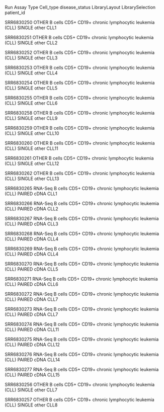 Run	Assay Type	Cell_type	disease_status	LibraryLayout	LibrarySelection	patient_id

SRR6830250	OTHER	B cells CD5+ CD19+	chronic lymphocytic leukemia (CLL)	SINGLE	other	CLL1

SRR6830251	OTHER	B cells CD5+ CD19+	chronic lymphocytic leukemia (CLL)	SINGLE	other	CLL2

SRR6830252	OTHER	B cells CD5+ CD19+	chronic lymphocytic leukemia (CLL)	SINGLE	other	CLL3

SRR6830253	OTHER	B cells CD5+ CD19+	chronic lymphocytic leukemia (CLL)	SINGLE	other	CLL4

SRR6830254	OTHER	B cells CD5+ CD19+	chronic lymphocytic leukemia (CLL)	SINGLE	other	CLL5

SRR6830255	OTHER	B cells CD5+ CD19+	chronic lymphocytic leukemia (CLL)	SINGLE	other	CLL6

SRR6830258	OTHER	B cells CD5+ CD19+	chronic lymphocytic leukemia (CLL)	SINGLE	other	CLL9

SRR6830259	OTHER	B cells CD5+ CD19+	chronic lymphocytic leukemia (CLL)	SINGLE	other	CLL10

SRR6830260	OTHER	B cells CD5+ CD19+	chronic lymphocytic leukemia (CLL)	SINGLE	other	CLL11

SRR6830261	OTHER	B cells CD5+ CD19+	chronic lymphocytic leukemia (CLL)	SINGLE	other	CLL12

SRR6830262	OTHER	B cells CD5+ CD19+	chronic lymphocytic leukemia (CLL)	SINGLE	other	CLL13

SRR6830265	RNA-Seq	B cells CD5+ CD19+	chronic lymphocytic leukemia (CLL)	PAIRED	cDNA	CLL1

SRR6830266	RNA-Seq	B cells CD5+ CD19+	chronic lymphocytic leukemia (CLL)	PAIRED	cDNA	CLL2

SRR6830267	RNA-Seq	B cells CD5+ CD19+	chronic lymphocytic leukemia (CLL)	PAIRED	cDNA	CLL3

SRR6830268	RNA-Seq	B cells CD5+ CD19+	chronic lymphocytic leukemia (CLL)	PAIRED	cDNA	CLL4

SRR6830269	RNA-Seq	B cells CD5+ CD19+	chronic lymphocytic leukemia (CLL)	PAIRED	cDNA	CLL4

SRR6830270	RNA-Seq	B cells CD5+ CD19+	chronic lymphocytic leukemia (CLL)	PAIRED	cDNA	CLL5

SRR6830271	RNA-Seq	B cells CD5+ CD19+	chronic lymphocytic leukemia (CLL)	PAIRED	cDNA	CLL6

SRR6830272	RNA-Seq	B cells CD5+ CD19+	chronic lymphocytic leukemia (CLL)	PAIRED	cDNA	CLL7

SRR6830273	RNA-Seq	B cells CD5+ CD19+	chronic lymphocytic leukemia (CLL)	PAIRED	cDNA	CLL7

SRR6830274	RNA-Seq	B cells CD5+ CD19+	chronic lymphocytic leukemia (CLL)	PAIRED	cDNA	CLL11

SRR6830275	RNA-Seq	B cells CD5+ CD19+	chronic lymphocytic leukemia (CLL)	PAIRED	cDNA	CLL12

SRR6830276	RNA-Seq	B cells CD5+ CD19+	chronic lymphocytic leukemia (CLL)	PAIRED	cDNA	CLL14

SRR6830277	RNA-Seq	B cells CD5+ CD19+	chronic lymphocytic leukemia (CLL)	PAIRED	cDNA	CLL15

SRR6830256	OTHER	B cells CD5+ CD19+	chronic lymphocytic leukemia (CLL)	SINGLE	other	CLL7

SRR6830257	OTHER	B cells CD5+ CD19+	chronic lymphocytic leukemia (CLL)	SINGLE	other	CLL8
